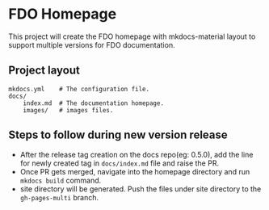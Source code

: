 # FDO Homepage

This project will create the FDO homepage with mkdocs-material layout to support multiple versions for FDO documentation.

## Project layout

    mkdocs.yml    # The configuration file.
    docs/
        index.md  # The documentation homepage.
        images/   # images files.

## Steps to follow during new version release

* After the release tag creation on the docs repo(eg: 0.5.0), add the line for newly created tag in `docs/index.md` file and raise the PR.
* Once PR gets merged, navigate into the homepage directory and run `mkdocs build` command.
* site directory will be generated. Push the files under site directory to the `gh-pages-multi` branch.
